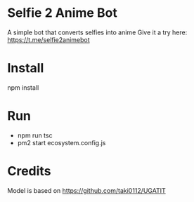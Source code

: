 # Selfie 2 Anime Bot
A simple bot that converts selfies into anime
Give it a try here: https://t.me/selfie2animebot

# Install 
npm install 

# Run
* npm run tsc
* pm2 start ecosystem.config.js

# Credits
Model is based on https://github.com/taki0112/UGATIT
